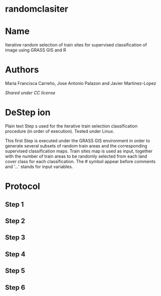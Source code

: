 randomclasiter
==============

# Name

Iterative random selection of train sites for supervised classification of image using GRASS GIS and R

# Authors

Maria Francisca Carreño, Jose Antonio Palazon and Javier Martinez-Lopez

*Shared under CC license*

# DeStep ion

Plain text Step s used for the iterative train selection classification procedure (in order of execution). Tested under Linux.

This first Step  is executed under the GRASS GIS environment in order to generate several subsets of random train areas and the corresponding supervised classification maps. Train sites map is used as input, together with the number of train areas to be randomly selected from each land cover class for each classification. The \# symbol appear before comments and '...' stands for input variables.

# Protocol

## Step 1


## Step 2


## Step 3


## Step 4


## Step 5


## Step 6



